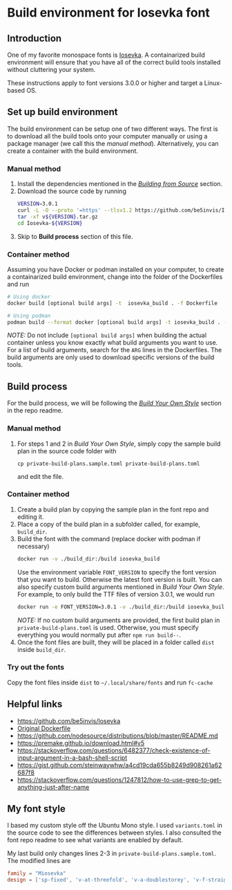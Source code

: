 # Build environment for Iosevka font

## Introduction

One of my favorite monospace fonts is
[Iosevka](https://github.com/be5invis/Iosevka). A containarized build
environment will ensure that you have all of the correct build tools installed
without cluttering your system.

These instructions apply to font versions 3.0.0 or higher and target a
Linux-based OS.

## Set up build environment

The build environment can be setup one of two different ways. The first is to
download all the build tools onto your computer manually or using a package
manager (we call this the *manual method*). Alternatively, you can create a
container with the build environment.

### Manual method

1. Install the dependencies mentioned in the [*Building from
   Source*](https://github.com/be5invis/Iosevka#building-from-source) section.
2. Download the source code by running
    ```sh
    VERSION=3.0.1
    curl -L -O --proto '=https' --tlsv1.2 https://github.com/be5invis/Iosevka/archive/v${VERSION}.tar.gz
    tar -xf v${VERSION}.tar.gz
    cd Iosevka-${VERSION}
    ```
3. Skip to **Build process** section of this file.

### Container method

Assuming you have Docker or podman installed on your computer, to create a
containarized build environment, change into the folder of the Dockerfiles and
run
```sh
# Using docker
docker build [optional build args] -t  iosevka_build . -f Dockerfile

# Using podman
podman build --format docker [optional build args] -t iosevka_build . -f Dockerfile
```

*NOTE:* Do not include `[optional build args]` when building the actual
container unless you know exactly what build arguments you want to use. For a
list of build arguments, search for the `ARG` lines in the Dockerfiles. The
build arguments are only used to download specific versions of the build
tools.

## Build process

For the build process, we will be following the [*Build Your Own
Style*](https://github.com/be5invis/Iosevka#build-your-own-style) section in
the repo readme.

### Manual method

1. For steps 1 and 2 in *Build Your Own Style*, simply copy the sample build
   plan in the source code folder with
    ```
    cp private-build-plans.sample.toml private-build-plans.toml
    ```
   and edit the file.

### Container method

1. Create a build plan by copying the sample plan in the font repo and editing
   it.
1. Place a copy of the build plan in a subfolder called, for example,
   `build_dir`.
1. Build the font with the command (replace docker with podman if necessary)
    ```sh
    docker run -v ./build_dir:/build iosevka_build
    ```
    Use the environment variable `FONT_VERSION` to specify the font version
    that you want to build. Otherwise the latest font version is built. You
    can also specify custom build arguments mentioned in *Build Your Own
    Style*. For example, to only build the TTF files of version 3.0.1, we
    would run
    ```sh
    docker run -e FONT_VERSION=3.0.1 -v ./build_dir:/build iosevka_build ttf::iosevka-custom
    ```
    *NOTE:* If no custom build arguments are provided, the first build plan in
    `private-build-plans.toml` is used. Otherwise, you must specify everything
    you would normally put after `npm run build--`.
1. Once the font files are built, they will be placed in a folder called
   `dist` inside `build_dir`.

### Try out the fonts

Copy the font files inside `dist` to `~/.local/share/fonts` and run `fc-cache`

## Helpful links

- https://github.com/be5invis/Iosevka
- [Original Dockerfile](https://gist.github.com/tasuten/0431d8af3e7b5ad5bc5347ce2d7045d7)
- https://github.com/nodesource/distributions/blob/master/README.md
- https://premake.github.io/download.html#v5
- https://stackoverflow.com/questions/6482377/check-existence-of-input-argument-in-a-bash-shell-script
- https://gist.github.com/steinwaywhw/a4cd19cda655b8249d908261a62687f8
- https://stackoverflow.com/questions/1247812/how-to-use-grep-to-get-anything-just-after-name

## My font style

I based my custom style off the Ubuntu Mono style. I used `variants.toml` in
the source code to see the differences between styles. I also consulted the
font repo readme to see what variants are enabled by default.

My last build only changes lines 2-3 in `private-build-plans.sample.toml`. The
modified lines are

```toml
family = "Miosevka"
design = ['sp-fixed', 'v-at-threefold', 'v-a-doublestorey', 'v-f-straight', 'v-i-italic', 'v-l-italic', 'v-m-shortleg', 'v-y-straight', 'v-brace-straight', 'v-one-base-serif', 'v-numbersign-slanted']
```

